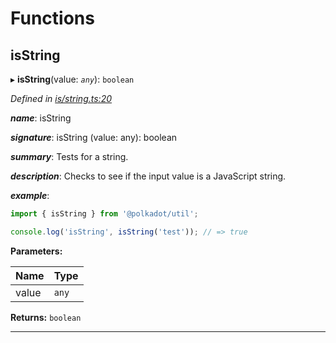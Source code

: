 

# Functions

<a id="isstring"></a>

##  isString

▸ **isString**(value: *`any`*): `boolean`

*Defined in [is/string.ts:20](https://github.com/polkadot-js/common/blob/2d4097d/packages/util/src/is/string.ts#L20)*

*__name__*: isString

*__signature__*: isString (value: any): boolean

*__summary__*: Tests for a string.

*__description__*: Checks to see if the input value is a JavaScript string.

*__example__*:   

```javascript
import { isString } from '@polkadot/util';

console.log('isString', isString('test')); // => true
```

**Parameters:**

| Name | Type |
| ------ | ------ |
| value | `any` |

**Returns:** `boolean`

___

